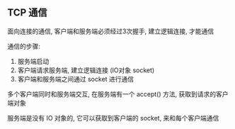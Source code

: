 ## TCP 通信

面向连接的通信, 客户端和服务端必须经过3次握手, 建立逻辑连接, 才能通信

通信的步骤: 

1. 服务端启动
2. 客户端请求服务端, 建立逻辑连接 (IO对象 socket)
3. 客户端和服务端之间通过 socket 进行通信



多个客户端同时和服务端交互, 在服务端有一个 accept() 方法, 获取到请求的客户端对象

服务端是没有 IO 对象的, 它可以获取到客户端的 socket, 来和每个客户端通信